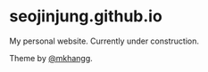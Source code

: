 # seojinjung.github.io
My personal website. Currently under construction.


Theme by [@mkhangg](https://github.com/mkhangg).
